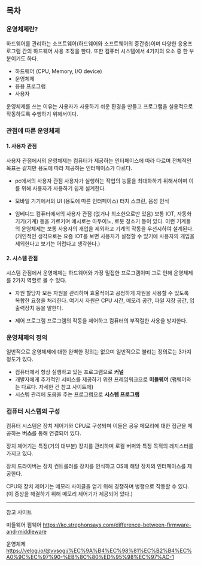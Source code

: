 ## 목차


### 운영체제란?
하드웨어를 관리하는 소프트웨어(하드웨어와 소프트웨어의 중간층)이며 다양한 응용프로그램 간의 하드웨어 사용 조정을 한다.
또한 컴퓨터 시스템에서 4가지의 요소 중 한 부분이기도 하다.
- 하드웨어 (CPU, Memory, I/O device)
- 운영체제
- 응용 프로그램
- 사용자

운영체제를 쓰는 이유는 사용자가 사용하기 쉬운 환경을 만들고 프로그램을 실용적으로 작동하도록 수행하기 위해서이다.

### 관점에 따른 운영체제

#### 1. 사용자 관점
사용자 관점에서의 운영체제는 컴퓨터가 제공하는 인터페이스에 따라 다르며 전체적인 목표는 같지만 용도에 따라 제공하는 인터페이스가 다르다.

- pc에서의 사용자 관점
  사용자가 실행하는 작업의 능률을 최대화하기 위해서이며 이를 위해 사용자가 사용하기 쉽게 설계한다.

- 모바일 기기에서의 UI (용도에 따른 인터페이스)
  터치 스크린, 음성 인식

- 임베디드 컴퓨터에서의 사용자 관점 (없거나 최소한으로만 있음)
  보통 IOT, 자동화기기(기계) 등을 가르키며 예시로는 아두이노, 로봇 청소기 등이 있다.
  이런 기계들의 운영체제는 보통 사용자의 개입을 제외하고 기계의 작동을 우선시하여 설계된다.
  (개인적인 생각으로는 요즘 IOT를 보면 사용자가 설정할 수 있기에 사용자의 개입을 제외한다고 보기는 어렵다고 생각한다.)

#### 2. 시스템 관점
시스템 관점에서 운영체제는 하드웨어와 가장 밀접한 프로그램이며 그로 인해 운영체제를 2가지 역할로 볼 수 있다.

- 자원 할당자
  모든 자원을 관리하며 효율적이고 공정하게 자원을 사용할 수 있도록 복합한 요청을 처리한다.
  여기서 자원은 CPU 시간, 메모리 공간, 파일 저장 공간, 입출력장치 등을 말한다.

- 제어 프로그램
  프로그램의 작동을 제어하고 컴퓨터의 부적절한 사용을 방지한다.

### 운영체제의 정의
일반적으로 운영체제에 대한 완벽한 정의는 없으며 일반적으로 불리는 정의로는 3가지 정도가 있다.
- 컴퓨터에서 항상 실행하고 있는 프로그램으로 **커널**
- 개발자에게 추가적인 서비스를 제공하기 위한 프레임워크으로 **미들웨어**
  (펌웨어와는 다르다. 자세한 건 참고 사이트에)
- 시스템 관리에 도움을 주는 프로그램으로 **시스템 프로그램**

### 컴퓨터 시스템의 구성
컴퓨터 시스템은 장치 제어기와 CPU로 구성되며 이들은 공유 메모리에 대한 접근을 제공하는 **버스**를 통해 연결되어 있다.

장치 제어기는 특정(거의 대부분) 장치를 관리하며 로컬 버퍼와 특정 목적의 레지스터를 가지고 있다.

장치 드라이버는 장치 컨트롤러를 장치를 인식하고 OS에 해당 장치의 인터페이스를 제공한다.

CPU와 장치 제어기는 메모리 사이클을 얻기 위해 경쟁하며 병행으로 작동할 수 있다.
(이 증상을 해결하기 위해 메모리 제어기가 제공되어 있다.)



-----

참고 사이트

미들웨어 펌웨어
https://ko.strephonsays.com/difference-between-firmware-and-middleware

운영체제
https://velog.io/@vvsogi/%EC%9A%B4%EC%98%81%EC%B2%B4%EC%A0%9C%EC%97%90-%EB%8C%80%ED%95%98%EC%97%AC-1